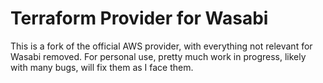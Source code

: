 # Terraform Provider for Wasabi

This is a fork of the official AWS provider, with everything not relevant for
Wasabi removed. For personal use, pretty much work in progress, likely with many
bugs, will fix them as I face them.